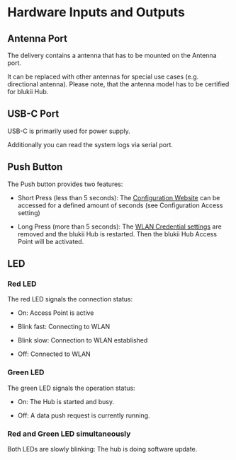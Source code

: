 Hardware Inputs and Outputs
===========================

Antenna Port
------------

The delivery contains a antenna that has to be mounted on the Antenna port.

It can be replaced with other antennas for special use cases (e.g. directional antenna). Please note, that the antenna model has to be certified for blukii Hub.

USB-C Port
----------

USB-C is primarily used for power supply.

Additionally you can read the system logs via serial port.

Push Button
-----------

The Push button provides two features:

* Short Press (less than 5 seconds): The [Configuration Website](configuration_en.md) can be accessed for a defined amount of seconds (see Configuration Access setting)

* Long Press (more than 5 seconds): The [WLAN Credential settings](networksetup_en.md) are removed and the blukii Hub is restarted. Then the blukii Hub Access Point will be activated.

LED
---

### Red LED

The red LED signals the connection status:

* On: Access Point is active

* Blink fast: Connecting to WLAN

* Blink slow: Connection to WLAN established

* Off: Connected to WLAN

### Green LED

The green LED signals the operation status:

* On: The Hub is started and busy.

* Off: A data push request is currently running.

### Red and Green LED simultaneously

Both LEDs are slowly blinking: The hub is doing software update.
